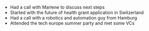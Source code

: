 - Had a call with Marlene to discuss next steps
- Started with the future of health grant application in Switzerland
- Had a call with a robotics and automation guy from Hamburg
- Attended the tech europe summer party and met some VCs